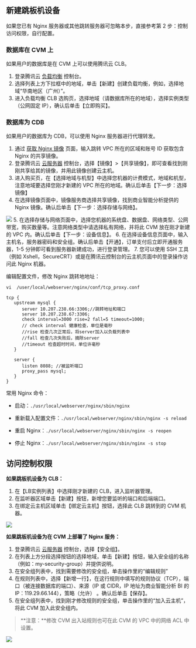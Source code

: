 ## 新建跳板机设备
如果您已有 Nginx 服务器或其他跳转服务器可忽略本步，直接参考第 2 步：控制访问权限，自行配置。

### 数据库在 CVM 上
如果用户的数据库是在 CVM 上可以使用腾讯云 CLB。

1. 登录腾讯云 [负载均衡](https://console.cloud.tencent.com/loadbalance/index?rid=4) 控制台。
2. 选择列表上方下拉框中的地域，单击【新建】创建负载均衡，例如，选择地域“华南地区（广州）”。
3. 进入负载均衡 CLB 选购页，选择地域（请数据库所在的地域），选择实例类型（公网固定 IP），确认后单击【立即购买】。

### 数据库为 CDB
如果用户的数据库为 CDB，可以使用 Nginx 服务器进行代理转发。
1. 通过 [获取 Nginx 镜像](https://enter.yhsaasbi.com/jsp/author/author_share_image.jsp) 页面，输入跳转 VPC 所在的区域和账号 ID 获取包含 Nginx 的共享镜像。
2. 登录腾讯云 [云服务器](https://console.cloud.tencent.com/cvm/overview) 控制台，选择【镜像】>【共享镜像】，即可查看找到刚刚共享给其的镜像，并用此镜像创建云主机。
3. 进入购买页，在【选择地域与机型】中选择您机器的计费模式，地域和机型，注意地域要选择您刚才新建的 VPC 所在的地域。确认后单击【下一步：选择镜像】
4. 在选择镜像页面中，镜像服务商选择共享镜像，找到商业智能分析提供的 Nginx 镜像。确认后单击【下一步：选择存储与网络】。

 ![](https://main.qcloudimg.com/raw/9c96491131409a6785586329c61b28c7.png)
5. 在选择存储与网络页面中，选择您机器的系统盘、数据盘、网络类型、公网带宽，购买数量等。注意网络类型中请选择私有网络，并将此 CVM 放在刚才新建的 VPC 内。确认后单击【下一步：设备信息】。
6. 在选择设备信息页面中，输入主机名，服务器密码和安全组。确认后单击【开通】，订单支付后立即开通服务器，1-5 分钟即可看到服务器新建成功，进行登录管理。
7. 您可以使用 SSH 工具（例如 Xshell，SecureCRT）或是在腾讯云控制台的云主机页面中的登录操作访问此 Nginx 机器。

编辑配置文件，修改 Nginx 跳转地地址：

```
vi  /user/local/webserver/nginx/conf/tcp_proxy.conf

tcp {
   upstream mysql {
      server 10.207.238.66:3306;//跳转地址和端口
      server 10.207.238.67:3306;
      check interval=3000 rise=2 fall=5 timeout=1000;
      // check interval 健康检查，单位是毫秒
      //rise 检查几次正常后，将server加入以负载列表中
      //fall 检查几次失败后，摘除server
      //timeout 检查超时时间，单位许毫秒
   }

   server {
      listen 8088; //被监听端口
      proxy_pass mysql;
   }
}
```

常用 Nginx 命令：
- 启动：`./usr/local/webserver/nginx/sbin/nginx` 

- 重新载入配置文件：`./usr/local/webserver/nginx/sbin/nginx -s reload` 

- 重启 Nginx：`./usr/local/webserver/nginx/sbin/nginx -s reopen` 

- 停止 Nginx：`./usr/local/webserver/nginx/sbin/nginx -s stop` 

## 访问控制权限
**如果跳板机设备为 CLB：**
1. 在【LB实例列表】中选择刚才新建的 CLB，进入监听器管理。
2. 在监听器区域单击【新建】按钮，新增您要监听的端口和后端端口。
3. 在绑定云主机区域单击【绑定云主机】按钮，选择此 CLB 跳转到的 CVM 机器。

![](https://main.qcloudimg.com/raw/7ccaac8141f4a9dbd0e3e34243bf56b4.png)

**如果跳板机设备为在 CVM 上部署了 Nginx 服务：**
1. 登录腾讯云  [云服务器](https://console.cloud.tencent.com/cvm/overview) 控制台，选择【安全组】。
2. 在列表上方分段选择按钮的选择地域，单击【新建】按钮，输入安全组的名称（例如：my-security-group）并提供说明。
3. 在安全组列表中，找到需要修改的安全组，单击操作里的“编辑规则”
4. 在规则列表中，选择【新增一行】，在这行规则中填写的规则协议（TCP），端口（被连接数据库的端口）、来源（IP 或 CIDR，IP 地址为商业智能分析 BI 的 IP：119.29.66.144），策略（允许） 。确认后单击【保存】。
5. 在安全组列表中，找到刚才修改规则的安全组，单击操作里的“加入云主机”，将此 CVM 加入此安全组内。
>**注意：**修改 CVM 出入站规则也可在此 CVM 的 VPC 中的网络 ACL 中设置。

![](https://main.qcloudimg.com/raw/4a11c1a3dcd1c1a4483745803eb140c4.png)
